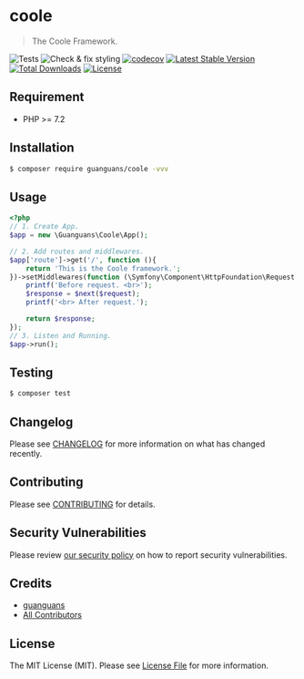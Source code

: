 # coole

> The Coole Framework.

![Tests](https://github.com/guanguans/coole/workflows/Tests/badge.svg)
![Check & fix styling](https://github.com/guanguans/coole/workflows/Check%20&%20fix%20styling/badge.svg)
[![codecov](https://codecov.io/gh/guanguans/coole/branch/main/graph/badge.svg?token=URGFAWS6S4)](https://codecov.io/gh/guanguans/coole)
[![Latest Stable Version](https://poser.pugx.org/guanguans/coole/v)](//packagist.org/packages/guanguans/coole)
[![Total Downloads](https://poser.pugx.org/guanguans/coole/downloads)](//packagist.org/packages/guanguans/coole)
[![License](https://poser.pugx.org/guanguans/coole/license)](//packagist.org/packages/guanguans/coole)

## Requirement

* PHP >= 7.2

## Installation

``` bash
$ composer require guanguans/coole -vvv
```

## Usage

``` php
<?php
// 1. Create App.
$app = new \Guanguans\Coole\App();

// 2. Add routes and middlewares.
$app['route']->get('/', function (){
    return 'This is the Coole framework.';
})->setMiddlewares(function (\Symfony\Component\HttpFoundation\Request $request, \Closure $next){
    printf('Before request. <br>');
    $response = $next($request);
    printf('<br> After request.');

    return $response;
});
// 3. Listen and Running.
$app->run();
```

## Testing

``` bash
$ composer test
```

## Changelog

Please see [CHANGELOG](CHANGELOG.md) for more information on what has changed recently.

## Contributing

Please see [CONTRIBUTING](.github/CONTRIBUTING.md) for details.

## Security Vulnerabilities

Please review [our security policy](../../security/policy) on how to report security vulnerabilities.

## Credits

* [guanguans](https://github.com/guanguans)
* [All Contributors](../../contributors)

## License

The MIT License (MIT). Please see [License File](LICENSE) for more information.
